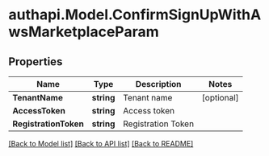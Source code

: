 # authapi.Model.ConfirmSignUpWithAwsMarketplaceParam

## Properties

Name | Type | Description | Notes
------------ | ------------- | ------------- | -------------
**TenantName** | **string** | Tenant name | [optional] 
**AccessToken** | **string** | Access token | 
**RegistrationToken** | **string** | Registration Token | 

[[Back to Model list]](../README.md#documentation-for-models) [[Back to API list]](../README.md#documentation-for-api-endpoints) [[Back to README]](../README.md)

